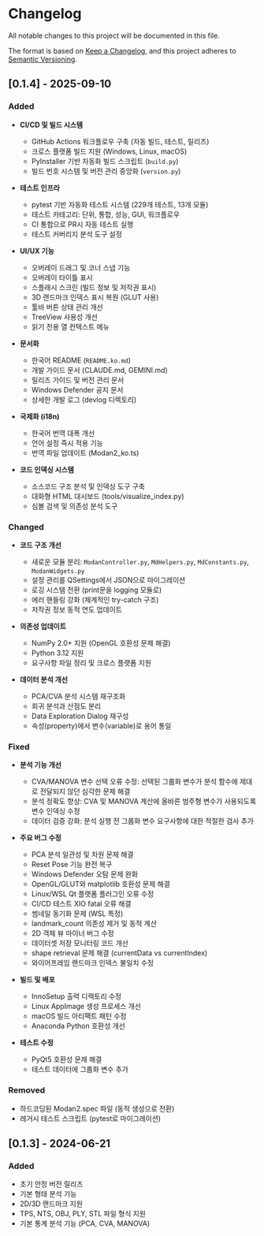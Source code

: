 # Changelog

All notable changes to this project will be documented in this file.

The format is based on [Keep a Changelog](https://keepachangelog.com/en/1.0.0/),
and this project adheres to [Semantic Versioning](https://semver.org/spec/v2.0.0.html).


## [0.1.4] - 2025-09-10

### Added
- **CI/CD 및 빌드 시스템**
  - GitHub Actions 워크플로우 구축 (자동 빌드, 테스트, 릴리즈)
  - 크로스 플랫폼 빌드 지원 (Windows, Linux, macOS)
  - PyInstaller 기반 자동화 빌드 스크립트 (`build.py`)
  - 빌드 번호 시스템 및 버전 관리 중앙화 (`version.py`)

- **테스트 인프라**
  - pytest 기반 자동화 테스트 시스템 (229개 테스트, 13개 모듈)
  - 테스트 카테고리: 단위, 통합, 성능, GUI, 워크플로우
  - CI 통합으로 PR시 자동 테스트 실행
  - 테스트 커버리지 분석 도구 설정

- **UI/UX 기능**
  - 오버레이 드래그 및 코너 스냅 기능
  - 오버레이 타이틀 표시
  - 스플래시 스크린 (빌드 정보 및 저작권 표시)
  - 3D 랜드마크 인덱스 표시 복원 (GLUT 사용)
  - 툴바 버튼 상태 관리 개선
  - TreeView 사용성 개선
  - 읽기 전용 열 컨텍스트 메뉴

- **문서화**
  - 한국어 README (`README.ko.md`)
  - 개발 가이드 문서 (CLAUDE.md, GEMINI.md)
  - 릴리즈 가이드 및 버전 관리 문서
  - Windows Defender 공지 문서
  - 상세한 개발 로그 (devlog 디렉토리)

- **국제화 (i18n)**
  - 한국어 번역 대폭 개선
  - 언어 설정 즉시 적용 기능
  - 번역 파일 업데이트 (Modan2_ko.ts)

- **코드 인덱싱 시스템**
  - 소스코드 구조 분석 및 인덱싱 도구 구축
  - 대화형 HTML 대시보드 (tools/visualize_index.py)
  - 심볼 검색 및 의존성 분석 도구

### Changed
- **코드 구조 개선**
  - 새로운 모듈 분리: `ModanController.py`, `MdHelpers.py`, `MdConstants.py`, `ModanWidgets.py`
  - 설정 관리를 QSettings에서 JSON으로 마이그레이션
  - 로깅 시스템 전환 (print문을 logging 모듈로)
  - 에러 핸들링 강화 (체계적인 try-catch 구조)
  - 저작권 정보 동적 연도 업데이트

- **의존성 업데이트**
  - NumPy 2.0+ 지원 (OpenGL 호환성 문제 해결)
  - Python 3.12 지원
  - 요구사항 파일 정리 및 크로스 플랫폼 지원

- **데이터 분석 개선**
  - PCA/CVA 분석 시스템 재구조화
  - 회귀 분석과 산점도 분리
  - Data Exploration Dialog 재구성
  - 속성(property)에서 변수(variable)로 용어 통일

### Fixed
- **분석 기능 개선**
  - CVA/MANOVA 변수 선택 오류 수정: 선택된 그룹화 변수가 분석 함수에 제대로 전달되지 않던 심각한 문제 해결
  - 분석 정확도 향상: CVA 및 MANOVA 계산에 올바른 범주형 변수가 사용되도록 변수 인덱싱 수정
  - 데이터 검증 강화: 분석 실행 전 그룹화 변수 요구사항에 대한 적절한 검사 추가

- **주요 버그 수정**
  - PCA 분석 일관성 및 차원 문제 해결
  - Reset Pose 기능 완전 복구
  - Windows Defender 오탐 문제 완화
  - OpenGL/GLUT와 matplotlib 호환성 문제 해결
  - Linux/WSL Qt 플랫폼 플러그인 오류 수정
  - CI/CD 테스트 XIO fatal 오류 해결
  - 썸네일 동기화 문제 (WSL 특정)
  - landmark_count 의존성 제거 및 동적 계산
  - 2D 객체 뷰 마이너 버그 수정
  - 데이터셋 저장 모니터링 코드 개선
  - shape retrieval 문제 해결 (currentData vs currentIndex)
  - 와이어프레임 랜드마크 인덱스 불일치 수정

- **빌드 및 배포**
  - InnoSetup 출력 디렉토리 수정
  - Linux AppImage 생성 프로세스 개선
  - macOS 빌드 아티팩트 패턴 수정
  - Anaconda Python 호환성 개선

- **테스트 수정**
  - PyQt5 호환성 문제 해결
  - 테스트 데이터에 그룹화 변수 추가

### Removed
- 하드코딩된 Modan2.spec 파일 (동적 생성으로 전환)
- 레거시 테스트 스크립트 (pytest로 마이그레이션)

## [0.1.3] - 2024-06-21

### Added
- 초기 안정 버전 릴리즈
- 기본 형태 분석 기능
- 2D/3D 랜드마크 지원
- TPS, NTS, OBJ, PLY, STL 파일 형식 지원
- 기본 통계 분석 기능 (PCA, CVA, MANOVA)